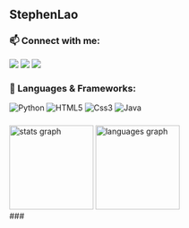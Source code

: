 
<h2>StephenLao</h2>

### 📫 Connect with me:

[![](https://img.shields.io/badge/-@Stephenlao24-%23181717?style=for-the-badge&logo=github)](https://github.com/Stephenlao)
[![](https://img.shields.io/badge/-@Stephenlao-%231DA1F2?style=for-the-badge&logo=facebook&logoColor=ffffff)](https://www.facebook.com/kobebryant.6011/)
[![](https://img.shields.io/badge/-@Stephenl24-%23E1306C?style=for-the-badge&logo=instagram&logoColor=ffffff)](https://www.instagram.com/stephenl_24/)


### 🔨 Languages & Frameworks:

![Python](https://img.shields.io/badge/-Python-14354C.svg?style=for-the-badge&logo=Python&logoColor=ffffff)
![HTML5](https://img.shields.io/badge/-HTML-E34F26?style=for-the-badge&logo=HTML5&logoColor=ffffff)
![Css3](https://img.shields.io/badge/-CSS-%23E1306C?style=for-the-badge&logo=CSS3&logoColor=ffffff)
![Java](https://img.shields.io/badge/-Java-E34A86?style=for-the-badge&logo=java&logoColor=ffffff)

###

<div>
  <img src="https://github-readme-stats.vercel.app/api?username=Stephenlao&hide_title=false&hide_rank=false&show_icons=true&include_all_commits=true&count_private=true&disable_animations=false&theme=dracula&locale=en&hide_border=false" height="150" alt="stats graph"  />
  <img src="https://github-readme-stats.vercel.app/api/top-langs?username=Stephenlao&locale=en&hide_title=false&layout=compact&card_width=320&langs_count=5&theme=dracula&hide_border=false" height="150" alt="languages graph"  />
</div>
###
